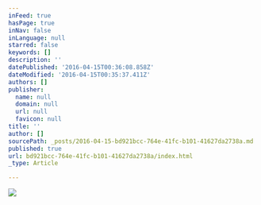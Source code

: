 ```yaml
---
inFeed: true
hasPage: true
inNav: false
inLanguage: null
starred: false
keywords: []
description: ''
datePublished: '2016-04-15T00:36:08.858Z'
dateModified: '2016-04-15T00:35:37.411Z'
authors: []
publisher:
  name: null
  domain: null
  url: null
  favicon: null
title: ''
author: []
sourcePath: _posts/2016-04-15-bd921bcc-764e-41fc-b101-41627da2738a.md
published: true
url: bd921bcc-764e-41fc-b101-41627da2738a/index.html
_type: Article

---
```

![](https://the-grid-user-content.s3-us-west-2.amazonaws.com/d6193110-bf0a-4c0c-bb66-ccce35efd8d7.jpg)